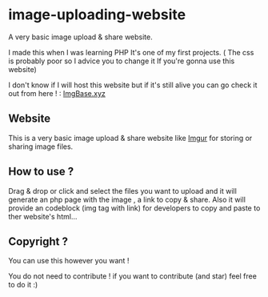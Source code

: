 # image-uploading-website

A very basic image upload & share website.

I made this when I was learning PHP It's one of my first projects. ( The css is probably poor so I advice you to change it If you're gonna use this website)

I don't know if I will host this website but if it's still alive you can go check it out from here ! : [ImgBase.xyz](https://www.imgbase.xyz/)

## Website

This is a very basic image upload & share website like [Imgur](https://imgur.com/upload) for storing or sharing image files.

## How to use ?

Drag & drop or click and select the files you want to upload and it will generate an php page with the image , a link to copy & share.
Also it will provide an codeblock (img tag with link) for developers to copy and paste to ther website's html...

## Copyright ?

You can use this however you want ! 

You do not need to contribute ! if you want to contribute (and star) feel free to do it :)
